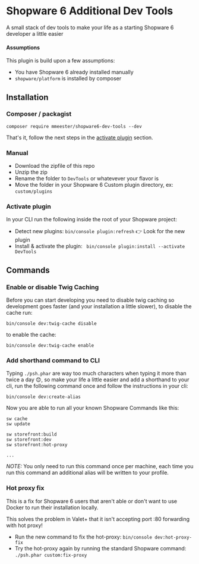 # Shopware 6 Additional Dev Tools

A small stack of dev tools to make your life as a starting Shopware 6 developer a little easier

#### Assumptions

This plugin is build upon a few assumptions:

- You have Shopware 6 already installed manually
- `shopware/platform` is installed by composer

## Installation

### Composer / packagist
```
composer require mmeester/shopware6-dev-tools --dev
```
That's it, follow the next steps in the [activate plugin](#activate-plugin) section.

### Manual
- Download the zipfile of this repo
- Unzip the zip
- Rename the folder to `DevTools` or whatevever your flavor is
- Move the folder in your Shopware 6 Custom plugin directory, ex:  `custom/plugins`

### Activate plugin
In your CLI run the following inside the root of your Shopware project:

- Detect new plugins: `bin/console plugin:refresh`  👉 Look for the new plugin 
- Install & activate the plugin: ` bin/console plugin:install --activate DevTools`

## Commands

### Enable or disable Twig Caching
Before you can start developing you need to disable twig caching so development goes faster (and your installation a little slower), to disable the cache run:

```
bin/console dev:twig-cache disable
```

to enable the cache:

```
bin/console dev:twig-cache enable
```
  
### Add shorthand command to CLI
Typing `./psh.phar` are way too much characters when typing it more than twice a day 😊, so make your life a little easier and add a shorthand to your cli, run the following command once and follow the instructions in your cli:

```
bin/console dev:create-alias
``` 

Now you are able to run all your known Shopware Commands like this:

```
sw cache
sw update

sw storefront:build
sw storefront:dev
sw storefront:hot-proxy

...
```

*NOTE:* You only need to run this command once per machine, each time you run this command an additional alias will be written to your profile. 
  
### Hot proxy fix

This is a fix for Shopware 6 users that aren't able or don't want to use Docker to run their installation locally. 

This solves the problem in Valet+ that it isn't accepting port :80 forwarding with hot proxy!

- Run the new command to fix the hot-proxy: `bin/console dev:hot-proxy-fix`
- Try the hot-proxy again by running the standard Shopware command: `./psh.phar custom:fix-proxy`
